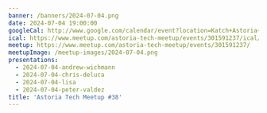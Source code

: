 ```yaml
---
banner: /banners/2024-07-04.png
date: 2024-07-04 19:00:00
googleCal: http://www.google.com/calendar/event?location=Katch+Astoria+-+31-19+Newtown+Ave+-+Queens%2C+NY%2C+us&action=TEMPLATE&sprop=name%3AAstoria+Tech+Meetup&sprop=website%3Ahttps%3A%2F%2Fwww.meetup.com%2Fastoria-tech-meetup%2Fevents%2F301591237&details=For+full+details%2C+including+the+address%2C+and+to+RSVP+see%3A+https%3A%2F%2Fwww.meetup.com%2Fastoria-tech-meetup%2Fevents%2F301591237%0A%0A&text=Astoria+Tech+Meetup+%2338&dates=20240704T230000Z%2F20240705T020000Z
ical: https://www.meetup.com/astoria-tech-meetup/events/301591237/ical/Astoria+Tech+Meetup+%252338.ics
meetup: https://www.meetup.com/astoria-tech-meetup/events/301591237/
meetupImage: /meetup-images/2024-07-04.png
presentations:
  - 2024-07-04-andrew-wichmann
  - 2024-07-04-chris-deluca
  - 2024-07-04-lisa
  - 2024-07-04-peter-valdez
title: 'Astoria Tech Meetup #38'
---
```

